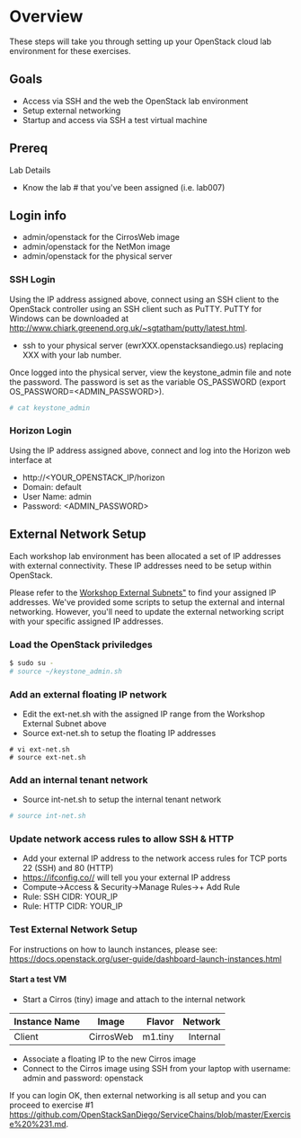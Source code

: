 # Overview

These steps will take you through setting up your OpenStack cloud lab environment for these exercises.

## Goals

  * Access via SSH and the web the OpenStack lab environment
  * Setup external networking
  * Startup and access via SSH a test virtual machine

## Prereq

Lab Details
  * Know the lab # that you've been assigned (i.e. lab007)

## Login info
  * admin/openstack for the CirrosWeb image
  * admin/openstack for the NetMon image
  * admin/openstack for the physical server

### SSH Login

Using the IP address assigned above, connect using an SSH client to the OpenStack controller using an SSH client such as PuTTY. PuTTY for Windows can be downloaded at http://www.chiark.greenend.org.uk/~sgtatham/putty/latest.html.

* ssh to your physical server (ewrXXX.openstacksandiego.us) replacing XXX with your lab number.

Once logged into the physical server, view the keystone_admin file and note the password. The password is set as the variable OS_PASSWORD (export OS_PASSWORD=<ADMIN_PASSWORD>).

```bash
# cat keystone_admin
```

### Horizon Login

Using the IP address assigned above, connect and log into the Horizon web interface at
* http://<YOUR_OPENSTACK_IP/horizon
* Domain: default
* User Name: admin
* Password: <ADMIN_PASSWORD>

## External Network Setup

Each workshop lab environment has been allocated a set of IP addresses with external connectivity.
These IP addresses need to be setup within OpenStack.

Please refer to the <A HREF="https://github.com/OpenStackSanDiego/ServiceChains/blob/master/Workshop%20External%20Subnets.csv">Workshop External Subnets"</A> to find your assigned IP addresses. We've provided some scripts to setup the external and internal networking. However, you'll need to update the external networking script with your specific assigned IP addresses.

### Load the OpenStack priviledges
```bash
$ sudo su -
# source ~/keystone_admin.sh
```

### Add an external floating IP network
* Edit the ext-net.sh with the assigned IP range from the Workshop External Subnet above
* Source ext-net.sh to setup the floating IP addresses
```
# vi ext-net.sh
# source ext-net.sh
```

### Add an internal tenant network
* Source int-net.sh to setup the internal tenant network
```bash
# source int-net.sh
```

### Update network access rules to allow SSH & HTTP
* Add your external IP address to the network access rules for TCP ports 22 (SSH) and 80 (HTTP)
* https://ifconfig.co// will tell you your external IP address
* Compute->Access & Security->Manage Rules->+ Add Rule
* Rule: SSH CIDR: YOUR_IP
* Rule: HTTP CIDR: YOUR_IP

### Test External Network Setup

For instructions on how to launch instances, please see:
https://docs.openstack.org/user-guide/dashboard-launch-instances.html

#### Start a test VM

* Start a Cirros (tiny) image and attach to the internal network

| Instance Name | Image         | Flavor  | Network  |
| ------------- |:-------------:| -------:|---------:|
| Client        | CirrosWeb     | m1.tiny | Internal |

* Associate a floating IP to the new Cirros image
* Connect to the Cirros image using SSH from your laptop with username: admin and password: openstack

If you can login OK, then external networking is all setup and you can proceed to exercise #1 https://github.com/OpenStackSanDiego/ServiceChains/blob/master/Exercise%20%231.md.


